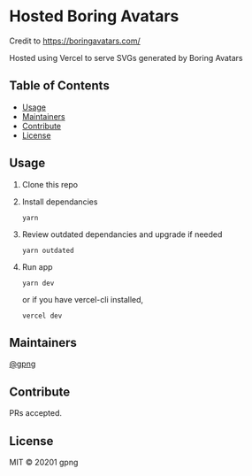 # Hosted Boring Avatars

Credit to https://boringavatars.com/

Hosted using Vercel to serve SVGs generated by Boring Avatars

## Table of Contents

- [Usage](#usage)
- [Maintainers](#maintainers)
- [Contribute](#contribute)
- [License](#license)

## Usage

1. Clone this repo

1. Install dependancies

   ```
   yarn
   ```

1. Review outdated dependancies and upgrade if needed

   ```
   yarn outdated
   ```

1. Run app

   ```
   yarn dev
   ```

   or if you have vercel-cli installed,

   ```
   vercel dev
   ```

## Maintainers

[@gpng](https://github.com/gpng)

## Contribute

PRs accepted.

## License

MIT © 20201 gpng
